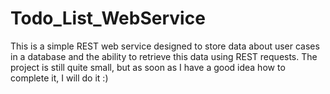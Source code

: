# Todo_List_WebService
This is a simple REST web service designed to store data about user cases in a database and the ability to retrieve this data using REST requests.
The project is still quite small, but as soon as I have a good idea how to complete it, I will do it :)
